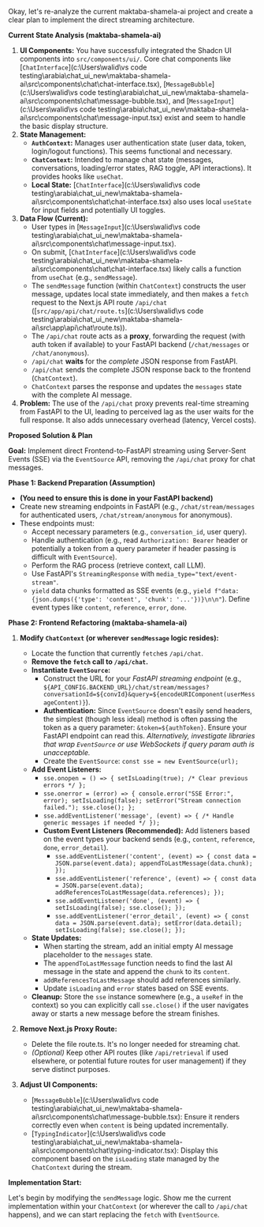 Okay, let's re-analyze the current maktaba-shamela-ai project and create a clear plan to implement the direct streaming architecture.

**Current State Analysis (maktaba-shamela-ai)**

1.  **UI Components:** You have successfully integrated the Shadcn UI components into `src/components/ui/`. Core chat components like [`ChatInterface`](c:\Users\walid\vs code testing\arabia\chat_ui_new\maktaba-shamela-ai\src\components\chat\chat-interface.tsx), [`MessageBubble`](c:\Users\walid\vs code testing\arabia\chat_ui_new\maktaba-shamela-ai\src\components\chat\message-bubble.tsx), and [`MessageInput`](c:\Users\walid\vs code testing\arabia\chat_ui_new\maktaba-shamela-ai\src\components\chat\message-input.tsx) exist and seem to handle the basic display structure.
2.  **State Management:**
    - **`AuthContext`:** Manages user authentication state (user data, token, login/logout functions). This seems functional and necessary.
    - **`ChatContext`:** Intended to manage chat state (messages, conversations, loading/error states, RAG toggle, API interactions). It provides hooks like `useChat`.
    - **Local State:** [`ChatInterface`](c:\Users\walid\vs code testing\arabia\chat_ui_new\maktaba-shamela-ai\src\components\chat\chat-interface.tsx) also uses local `useState` for input fields and potentially UI toggles.
3.  **Data Flow (Current):**
    - User types in [`MessageInput`](c:\Users\walid\vs code testing\arabia\chat_ui_new\maktaba-shamela-ai\src\components\chat\message-input.tsx).
    - On submit, [`ChatInterface`](c:\Users\walid\vs code testing\arabia\chat_ui_new\maktaba-shamela-ai\src\components\chat\chat-interface.tsx) likely calls a function from `useChat` (e.g., `sendMessage`).
    - The `sendMessage` function (within `ChatContext`) constructs the user message, updates local state immediately, and then makes a `fetch` request to the Next.js API route `/api/chat` ([`src/app/api/chat/route.ts`](c:\Users\walid\vs code testing\arabia\chat_ui_new\maktaba-shamela-ai\src\app\api\chat\route.ts)).
    - The `/api/chat` route acts as a **proxy**, forwarding the request (with auth token if available) to your FastAPI backend (`/chat/messages` or `/chat/anonymous`).
    - `/api/chat` **waits** for the _complete_ JSON response from FastAPI.
    - `/api/chat` sends the complete JSON response back to the frontend (`ChatContext`).
    - `ChatContext` parses the response and updates the `messages` state with the complete AI message.
4.  **Problem:** The use of the `/api/chat` proxy prevents real-time streaming from FastAPI to the UI, leading to perceived lag as the user waits for the full response. It also adds unnecessary overhead (latency, Vercel costs).

**Proposed Solution & Plan**

**Goal:** Implement direct Frontend-to-FastAPI streaming using Server-Sent Events (SSE) via the `EventSource` API, removing the `/api/chat` proxy for chat messages.

**Phase 1: Backend Preparation (Assumption)**

- **(You need to ensure this is done in your FastAPI backend)**
- Create new streaming endpoints in FastAPI (e.g., `/chat/stream/messages` for authenticated users, `/chat/stream/anonymous` for anonymous).
- These endpoints must:
  - Accept necessary parameters (e.g., `conversation_id`, user query).
  - Handle authentication (e.g., read `Authorization: Bearer` header or potentially a token from a query parameter if header passing is difficult with `EventSource`).
  - Perform the RAG process (retrieve context, call LLM).
  - Use FastAPI's `StreamingResponse` with `media_type="text/event-stream"`.
  - `yield` data chunks formatted as SSE events (e.g., `yield f"data: {json.dumps({'type': 'content', 'chunk': '...'})}\n\n"`). Define event types like `content`, `reference`, `error`, `done`.

**Phase 2: Frontend Refactoring (maktaba-shamela-ai)**

1.  **Modify `ChatContext` (or wherever `sendMessage` logic resides):**

    - Locate the function that currently `fetch`es `/api/chat`.
    - **Remove the `fetch` call to `/api/chat`.**
    - **Instantiate `EventSource`:**
      - Construct the URL for your _FastAPI streaming endpoint_ (e.g., `${API_CONFIG.BACKEND_URL}/chat/stream/messages?conversationId=${convId}&query=${encodeURIComponent(userMessageContent)}`).
      - **Authentication:** Since `EventSource` doesn't easily send headers, the simplest (though less ideal) method is often passing the token as a query parameter: `&token=${authToken}`. Ensure your FastAPI endpoint can read this. _Alternatively, investigate libraries that wrap `EventSource` or use WebSockets if query param auth is unacceptable._
      - Create the `EventSource`: `const sse = new EventSource(url);`
    - **Add Event Listeners:**
      - `sse.onopen = () => { setIsLoading(true); /* Clear previous errors */ };`
      - `sse.onerror = (error) => { console.error("SSE Error:", error); setIsLoading(false); setError("Stream connection failed."); sse.close(); };`
      - `sse.addEventListener('message', (event) => { /* Handle generic messages if needed */ });`
      - **Custom Event Listeners (Recommended):** Add listeners based on the event types your backend sends (e.g., `content`, `reference`, `done`, `error_detail`).
        - `sse.addEventListener('content', (event) => { const data = JSON.parse(event.data); appendToLastMessage(data.chunk); });`
        - `sse.addEventListener('reference', (event) => { const data = JSON.parse(event.data); addReferencesToLastMessage(data.references); });`
        - `sse.addEventListener('done', (event) => { setIsLoading(false); sse.close(); });`
        - `sse.addEventListener('error_detail', (event) => { const data = JSON.parse(event.data); setError(data.detail); setIsLoading(false); sse.close(); });`
    - **State Updates:**
      - When starting the stream, add an initial empty AI message placeholder to the `messages` state.
      - The `appendToLastMessage` function needs to find the last AI message in the state and append the `chunk` to its `content`.
      - `addReferencesToLastMessage` should add references similarly.
      - Update `isLoading` and `error` states based on SSE events.
    - **Cleanup:** Store the `sse` instance somewhere (e.g., a `useRef` in the context) so you can explicitly call `sse.close()` if the user navigates away or starts a new message before the stream finishes.

2.  **Remove Next.js Proxy Route:**

    - Delete the file route.ts. It's no longer needed for streaming chat.
    - _(Optional)_ Keep other API routes (like `/api/retrieval` if used elsewhere, or potential future routes for user management) if they serve distinct purposes.

3.  **Adjust UI Components:**
    - [`MessageBubble`](c:\Users\walid\vs code testing\arabia\chat_ui_new\maktaba-shamela-ai\src\components\chat\message-bubble.tsx): Ensure it renders correctly even when `content` is being updated incrementally.
    - [`TypingIndicator`](c:\Users\walid\vs code testing\arabia\chat_ui_new\maktaba-shamela-ai\src\components\chat\typing-indicator.tsx): Display this component based on the `isLoading` state managed by the `ChatContext` during the stream.

**Implementation Start:**

Let's begin by modifying the `sendMessage` logic. Show me the current implementation within your `ChatContext` (or wherever the call to `/api/chat` happens), and we can start replacing the `fetch` with `EventSource`.
